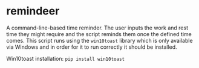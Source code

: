 # remindeer
A command-line-based time reminder. 
The user inputs the work and rest time they might require and the script reminds them once the defined time comes. 
This script runs using the `win10toast` library which is only available via Windows and in order for it to run correctly it should be installed.

Win10toast installation:
  `pip install win10toast`
